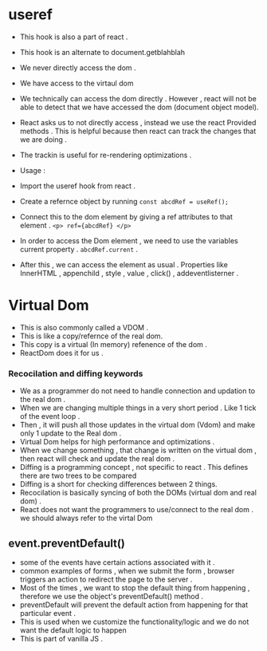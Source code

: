 # useref

- This hook is also a part of react .
- This hook is an alternate to document.getblahblah
- We never directly access the dom .
- We have access to the virtaul dom
- We technically can access the dom directly . However , react will not be able to detect that we have accessed the dom (document object model).
- React asks us to not directly access , instead we use the react Provided methods . This is helpful because then react can track the changes that we are doing .
- The trackin is useful for re-rendering optimizations .

- Usage :

- Import the useref hook from react .
- Create a refernce object by running `const abcdRef = useRef();`
- Connect this to the dom element by giving a ref attributes to that element .
  `<p> ref={abcdRef} </p>`
- In order to access the Dom element , we need to use the variables current property . `abcdRef.current` .
- After this , we can access the element as usual . Properties like InnerHTML , appenchild , style , value , click() , addeventlisterner .

# Virtual Dom

- This is also commonly called a VDOM .
- This is like a copy/refernce of the real dom.
- This copy is a virtual (In memory) refenence of the dom .
- ReactDom does it for us .

### Recocilation and diffing keywords

- We as a programmer do not need to handle connection and updation to the real dom .
- When we are changing multiple things in a very short period . Like 1 tick of the event loop .
- Then , it will push all those updates in the virtual dom (Vdom) and make only 1 update to the Real dom .
- Virtual Dom helps for high performance and optimizations .
- When we change something , that change is written on the virtual dom , then react will check and update the real dom .
- Diffing is a programming concept , not specific to react . This defines there are two trees to be compared
- Diffing is a short for checking differences between 2 things.
- Recocilation is basically syncing of both the DOMs (virtual dom and real dom) .
- React does not want the programmers to use/connect to the real dom . we should always refer to the virtal Dom

## event.preventDefault()

- some of the events have certain actions associated with it .
- common examples of forms , when we submit the form , browser triggers an action to redirect the page to the server .
- Most of the times , we want to stop the default thing from happening , therefore we use the object's preventDefault() method .
- preventDefault will prevent the default action from happening for that particular event .
- This is used when we customize the functionality/logic and we do not want the default logic to happen
- This is part of vanilla JS .



